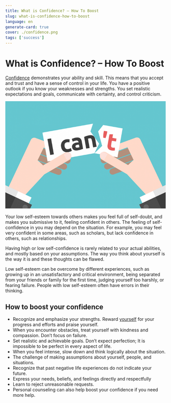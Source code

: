 ```yaml
---
title: What is Confidence? – How To Boost
slug: what-is-confidence-how-to-boost
language: en
generate-card: true
cover: ./confidence.png
tags: ['success']
---
```


# What is Confidence? – How To Boost

[Confidence](https://www.usf.edu/student-affairs/counseling-center/top-concerns/what-is-self-confidence.aspx#:~:text=Self%2Dconfidence%20is%20an%20attitude,assertively%2C%20and%20can%20handle%20criticism.) demonstrates your ability and skill. This means that you accept and trust and have a sense of control in your life. You have a positive outlook if you know your weaknesses and strengths. You set realistic expectations and goals, communicate with certainty, and control criticism.

![](./confidence.png)

Your low self-esteem towards others makes you feel full of self-doubt, and makes you submissive to it, feeling confident in others. The feeling of self-confidence in you may depend on the situation. For example, you may feel very confident in some areas, such as scholars, but lack confidence in others, such as relationships.

Having high or low self-confidence is rarely related to your actual abilities, and mostly based on your assumptions. The way you think about yourself is the way it is and these thoughts can be flawed.

Low self-esteem can be overcome by different experiences, such as growing up in an unsatisfactory and critical environment, being separated from your friends or family for the first time, judging yourself too harshly, or fearing failure. People with low self-esteem often have errors in their thinking.

## How to boost your confidence

- Recognize and emphasize your strengths. Reward [yourself](https://learnmoreaboutyourself.com/) for your progress and efforts and praise yourself.
- When you encounter obstacles, treat yourself with kindness and compassion. Don’t focus on failure.
- Set realistic and achievable goals. Don’t expect perfection; It is impossible to be perfect in every aspect of life.
- When you feel intense, slow down and think logically about the situation.
- The challenge of making assumptions about yourself, people, and situations.
- Recognize that past negative life experiences do not indicate your future.
- Express your needs, beliefs, and feelings directly and respectfully
- Learn to reject unreasonable requests.
- Personal counseling can also help boost your confidence if you need more help.
